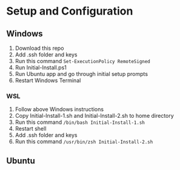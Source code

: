 # Setup and Configuration

## Windows

1. Download this repo
2. Add .ssh folder and keys
3. Run this command `Set-ExecutionPolicy RemoteSigned`
4. Run Initial-Install.ps1
5. Run Ubuntu app and go through initial setup prompts
6. Restart Windows Terminal

### WSL
1. Follow above Windows instructions
2. Copy Initial-Install-1.sh and Initial-Install-2.sh to home directory
3. Run this command `/bin/bash Initial-Install-1.sh`
4. Restart shell
5. Add .ssh folder and keys
6. Run this command `/usr/bin/zsh Initial-Install-2.sh`

## Ubuntu